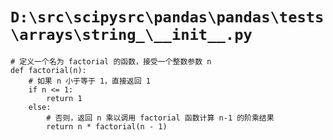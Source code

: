 # `D:\src\scipysrc\pandas\pandas\tests\arrays\string_\__init__.py`

```
# 定义一个名为 factorial 的函数，接受一个整数参数 n
def factorial(n):
    # 如果 n 小于等于 1，直接返回 1
    if n <= 1:
        return 1
    else:
        # 否则，返回 n 乘以调用 factorial 函数计算 n-1 的阶乘结果
        return n * factorial(n - 1)
```